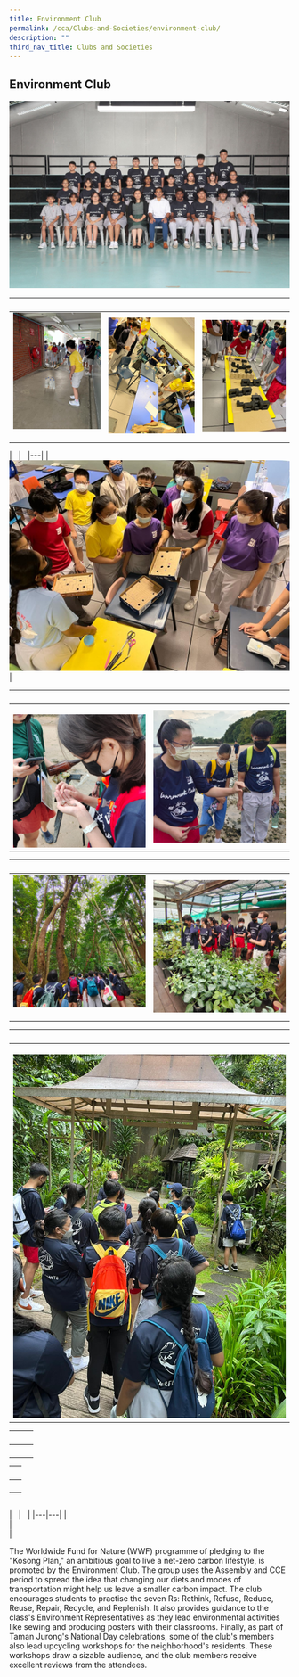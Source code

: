 ```yaml
---
title: Environment Club
permalink: /cca/Clubs-and-Societies/environment-club/
description: ""
third_nav_title: Clubs and Societies
---
```

## Environment Club 

![](/images/JSSEC1.jpg) 

|   |   |   |  
|---|---|---| 
| ![](/images/JSE1.jpeg)  | ![](/images/JSE2.jpeg)  | ![](/images/JSE3.jpeg)  |

|   |   
|---|
| ![](/images/JSE4.jpeg) |


|   |   |  
|---|---|  
| ![](/images/JSE5.jpeg) | ![](/images/JSE6.jpeg) |


|   |   |  
|---|---|  
|![](/images/JSE7.jpeg) |![](/images/JSE8.jpeg)  |


|   |
|---|
|  ![](/images/JSE9.jpeg) | 


|   |   |  
|---|---|  
|  <center></center> | <center></center> |


|   |
|---|
|  <center></center> |

<br>
|   |   |  
|---|---|  
|  <center></center> | <center></center> |

The Worldwide Fund for Nature (WWF) programme of pledging to the "Kosong Plan," an ambitious goal to live a net-zero carbon lifestyle, is promoted by the Environment Club. The group uses the Assembly and CCE period to spread the idea that changing our diets and modes of transportation might help us leave a smaller carbon impact. The club encourages students to practise the seven Rs: Rethink, Refuse, Reduce, Reuse, Repair, Recycle, and Replenish. It also provides guidance to the class's Environment Representatives as they lead environmental activities like sewing and producing posters with their classrooms. Finally, as part of Taman Jurong's National Day celebrations, some of the club's members also lead upcycling workshops for the neighborhood's residents. These workshops draw a sizable audience, and the club members receive excellent reviews from the attendees.